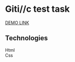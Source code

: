 # Giti//c test task
[DEMO LINK](https://vladyslav78292.github.io/giti2c-tt/)

## Technologies
Html\
Css
